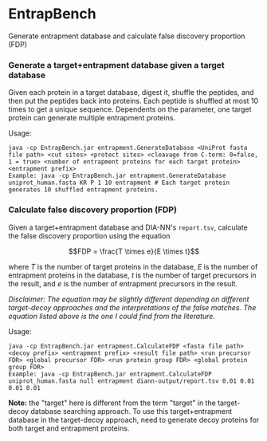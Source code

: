 # EntrapBench
Generate entrapment database and calculate false discovery proportion (FDP)

### Generate a target+entrapment database given a target database
Given each protein in a target database, digest it, shuffle the peptides, and then put the peptides back into proteins. Each peptide is shuffled at most 10 times to get a unique sequence. Dependents on the parameter, one target protein can generate multiple entrapment proteins.

Usage:
```shell
java -cp EntrapBench.jar entrapment.GenerateDatabase <UniProt fasta file path> <cut sites> <protect sites> <cleavage from C-term: 0=false, 1 = true> <number of entrapment proteins for each target protein> <entrapment prefix>
Example: java -cp EntrapBench.jar entrapment.GenerateDatabase uniprot_human.fasta KR P 1 10 entrapment # Each target protein generates 10 shuffled entrapment proteins.
```

### Calculate false discovery proportion (FDP)
Given a target+entrapment database and DIA-NN's `report.tsv`, calculate the false discovery proportion using the equation

$$FDP = \frac{T \times e}{E \times t}$$

where $T$ is the number of target proteins in the database, $E$ is the number of entrapment proteins in the database, $t$ is the number of target precursors in the result, and $e$ is the number of entrapment precursors in the result.

_Disclaimer: The equation may be slightly different depending on different target-decoy approaches and the interpretations of the false matches. The equation listed above is the one I could find from the literature._

Usage:
```shell
java -cp EntrapBench.jar entrapment.CalculateFDP <fasta file path> <decoy prefix> <entrapment prefix> <result file path> <run precursor FDR> <global precursor FDR> <run protein group FDR> <global protein group FDR>
Example: java -cp EntrapBench.jar entrapment.CalculateFDP uniprot_human.fasta null entrapment diann-output/report.tsv 0.01 0.01 0.01 0.01
```

__Note:__ the "target" here is different from the term "target" in the target-decoy database searching approach. To use this target+entrapment database in the target-decoy approach, need to generate decoy proteins for both target and entrapment proteins.
